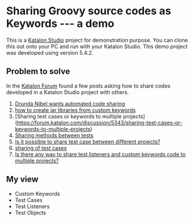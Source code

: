 Sharing Groovy source codes as Keywords --- a demo
============

This is a [Katalon Studio](https://www.katalon.com/) project for demonstration purpose. You can clone this out onto your PC and run with your Katalon Studio. This demo project was developed using version 5.4.2.

## Problem to solve

In the [Katalon Forum](https://forum.katalon.com/discussions) found a few posts asking how to share codes developed in a Katalon Studio project with others.

1. [Drunda Nibel wants automated code sharing](https://forum.katalon.com/discussion/comment/19738)
2. [how to create jar libraries from custom keywords](https://forum.katalon.com/discussion/8518/how-to-create-jar-libraries-from-custom-keywords?new=1)
3. [Sharing test cases or keywords to multiple projects] (https://forum.katalon.com/discussion/5343/sharing-test-cases-or-keywords-to-multiple-projects)
3. [Sharing methods between tests](https://forum.katalon.com/discussion/2159/sharing-methods-between-tests)
4. [Is it possible to share test case between different projects?](https://forum.katalon.com/discussion/2104/is-it-possible-to-share-test-case-between-different-projects)
5. [sharing of test cases](https://forum.katalon.com/discussion/7432/sharing-of-test-cases)
6. [Is there any way to share test listeners and custom keywords code to multiple projects?](https://forum.katalon.com/discussion/6063/is-there-any-way-to-share-test-listeners-and-custom-keywords-code-to-multiple-projects)


## My view

- Custom Keywords
- Test Cases
- Test Listeners
- Test Objects
